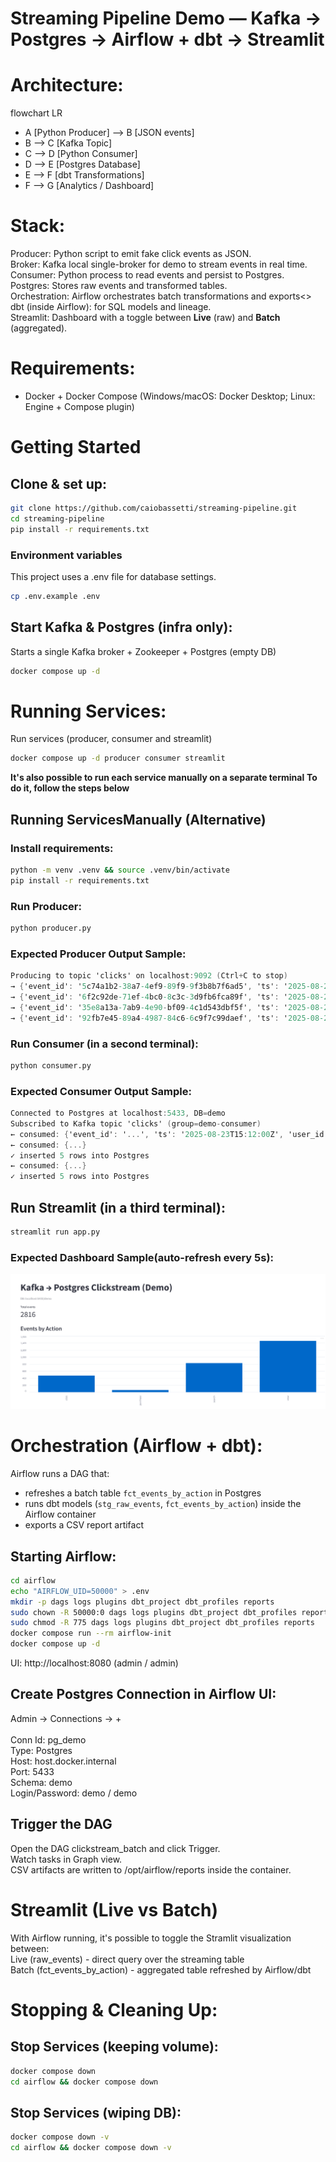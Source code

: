 # Streaming Pipeline Demo — Kafka → Postgres → Airflow + dbt → Streamlit

# Architecture:
flowchart LR
- A [Python Producer] --> B [JSON events]
- B                   --> C [Kafka Topic]
- C                   --> D [Python Consumer]
- D                   --> E [Postgres Database]
- E                   --> F [dbt Transformations]
- F                   --> G [Analytics / Dashboard]

# Stack:
Producer: Python script to emit fake click events as JSON.<br>
Broker: Kafka local single-broker for demo to stream events in real time.<br>
Consumer: Python process to read events and persist to Postgres.<br>
Postgres: Stores raw events and transformed tables.<br>
Orchestration: Airflow orchestrates batch transformations and exports<>
dbt (inside Airflow): for SQL models and lineage.<br>
Streamlit: Dashboard with a toggle between **Live** (raw) and **Batch** (aggregated).<br>

# Requirements:
- Docker + Docker Compose (Windows/macOS: Docker Desktop; Linux: Engine + Compose plugin)

# Getting Started
## Clone & set up:
```bash
git clone https://github.com/caiobassetti/streaming-pipeline.git
cd streaming-pipeline
pip install -r requirements.txt
```

### Environment variables
This project uses a .env file for database settings.
```bash
cp .env.example .env
```

## Start Kafka & Postgres (infra only):
Starts a single Kafka broker + Zookeeper + Postgres (empty DB)
```bash
docker compose up -d
```

# Running Services:
Run services (producer, consumer and streamlit)
```bash
docker compose up -d producer consumer streamlit
```

**It's also possible to run each service manually on a separate terminal**
**To do it, follow the steps below**

## Running ServicesManually (Alternative)
### Install requirements:
```bash
python -m venv .venv && source .venv/bin/activate
pip install -r requirements.txt
```
### Run Producer:
```bash
python producer.py
```
### Expected Producer Output Sample:
```csharp
Producing to topic 'clicks' on localhost:9092 (Ctrl+C to stop)
→ {'event_id': '5c74a1b2-38a7-4ef9-89f9-9f3b8b7f6ad5', 'ts': '2025-08-23T14:32:10.123456+00:00', 'user_id': 104, 'campaign_id': 12, 'action': 'search', 'page': '/results'}
→ {'event_id': '6f2c92de-71ef-4bc0-8c3c-3d9fb6fca89f', 'ts': '2025-08-23T14:32:11.098765+00:00', 'user_id': 109, 'campaign_id': 14, 'action': 'view', 'page': '/home'}
→ {'event_id': '35e8a13a-7ab9-4e90-bf09-4c1d543dbf5f', 'ts': '2025-08-23T14:32:11.987654+00:00', 'user_id': 102, 'campaign_id': 13, 'action': 'click', 'page': '/search'}
→ {'event_id': '92fb7e45-89a4-4987-84c6-6c9f7c99daef', 'ts': '2025-08-23T14:32:12.654321+00:00', 'user_id': 107, 'campaign_id': 12, 'action': 'view', 'page': '/home'}
```

### Run Consumer (in a second terminal):
```bash
python consumer.py
```

### Expected Consumer Output Sample:
```csharp
Connected to Postgres at localhost:5433, DB=demo
Subscribed to Kafka topic 'clicks' (group=demo-consumer)
← consumed: {'event_id': '...', 'ts': '2025-08-23T15:12:00Z', 'user_id': 104, 'campaign_id': 12, 'action': 'search', 'page': '/results'}
← consumed: {...}
✓ inserted 5 rows into Postgres
← consumed: {...}
✓ inserted 5 rows into Postgres
```

## Run Streamlit (in a third terminal):
```bash
streamlit run app.py
```

### Expected Dashboard Sample(auto-refresh every 5s):
![Dashboard view](docs/streamlit-sample.png)

# Orchestration (Airflow + dbt):
Airflow runs a DAG that:
- refreshes a batch table `fct_events_by_action` in Postgres
- runs dbt models (`stg_raw_events`, `fct_events_by_action`) inside the Airflow container
- exports a CSV report artifact

## Starting Airflow:
```bash
cd airflow
echo "AIRFLOW_UID=50000" > .env
mkdir -p dags logs plugins dbt_project dbt_profiles reports
sudo chown -R 50000:0 dags logs plugins dbt_project dbt_profiles reports
sudo chmod -R 775 dags logs plugins dbt_project dbt_profiles reports
docker compose run --rm airflow-init
docker compose up -d
```

UI: http://localhost:8080 (admin / admin)

## Create Postgres Connection in Airflow UI:
Admin → Connections → +<br>
<br>
Conn Id: pg_demo<br>
Type: Postgres<br>
Host: host.docker.internal<br>
Port: 5433<br>
Schema: demo<br>
Login/Password: demo / demo<br>

## Trigger the DAG
Open the DAG clickstream_batch and click Trigger.<br>
Watch tasks in Graph view.<br>
CSV artifacts are written to /opt/airflow/reports inside the container.<br>

# Streamlit (Live vs Batch)
With Airflow running, it's possible to toggle the Stramlit visualization between:<br>
Live (raw_events) - direct query over the streaming table<br>
Batch (fct_events_by_action) - aggregated table refreshed by Airflow/dbt<br>

# Stopping & Cleaning Up:
## Stop Services (keeping volume):
```bash
docker compose down
cd airflow && docker compose down
```

## Stop Services (wiping DB):
```bash
docker compose down -v
cd airflow && docker compose down -v
```

